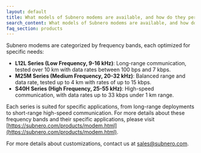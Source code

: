 ```yaml
---
layout: default
title: What models of Subnero modems are available, and how do they perform?
search_content: What models of Subnero modems are available, and how do they perform?
faq_section: products
---
```


Subnero modems are categorized by frequency bands, each optimized for specific needs:
- **L12L Series (Low Frequency, 9-16 kHz)**: Long-range communication, tested over 10 km with data rates between 100 bps and 7 kbps.
- **M25M Series (Medium Frequency, 20-32 kHz)**: Balanced range and data rate, tested up to 4 km with rates of up to 15 kbps.
- **S40H Series (High Frequency, 25-55 kHz)**: High-speed communication, with data rates up to 33 kbps under 1 km range.

Each series is suited for specific applications, from long-range deployments to short-range high-speed communication. For more details about these frequency bands and their specific applications, please visit [https://subnero.com/products/modem.html](https://subnero.com/products/modem.html).

For more details about customizations, contact us at sales@subnero.com.
